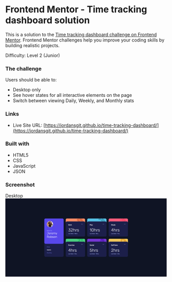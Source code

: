 # Frontend Mentor - Time tracking dashboard solution

This is a solution to the [Time tracking dashboard challenge on Frontend Mentor](https://www.frontendmentor.io/challenges/time-tracking-dashboard-UIQ7167Jw). Frontend Mentor challenges help you improve your coding skills by building realistic projects. 

Difficulty: Level 2 (Junior)

### The challenge

Users should be able to:

- Desktop only
- See hover states for all interactive elements on the page
- Switch between viewing Daily, Weekly, and Monthly stats

### Links

- Live Site URL: [https://jordansgit.github.io/time-tracking-dashboard/](https://jordansgit.github.io/time-tracking-dashboard/)

### Built with

- HTML5 
- CSS 
- JavaScript
- JSON 


### Screenshot

Desktop 
![Desktop Screenshot](./screenshots/desktop-screenshot.png)


